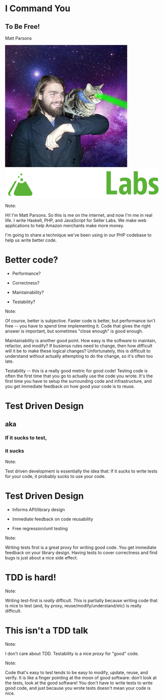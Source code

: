 # I Command You

## To Be Free!

Matt Parsons


![](image_MattParsons.jpg) <!-- .element: id="plain" -->
![](seller-labs-dark.png) <!-- .element: id="plain" -->

Note:

Hi! I'm Matt Parsons.
So this is me on the internet, and now I'm me in real life.
I write Haskell, PHP, and JavaScript for Seller Labs.
We make web applications to help Amazon merchants make more money.

I'm going to share a technique we've been using in our PHP codebase to help us write better code.


# Better code?

* Performance?
<!-- .element: class="fragment" -->
* Correctness?
<!-- .element: class="fragment" -->
* Maintainability?
<!-- .element: class="fragment" -->
* Testability?
<!-- .element: class="fragment" -->

Note:

Of course, better is subjective. Faster code is better, but performance isn't
free -- you have to spend time implementing it.  Code that gives the right
answer is important, but sometimes "close enough" is good enough.

Maintainability is another good point. How easy is the software to maintain,
refactor, and modify? If busienss rules need to change, then how difficult will
it be to make these logical changes? Unfortunately, this is difficult to
understand without actually attempting to do the change, so it's often too
late.

Testability -- this is a really good metric for good code!
Testing code is often the first time that you go to actually use the code you wrote.
It's the first time you have to setup the surrounding code and infrastructure, and you get immediate feedback on how good your code is to reuse.


# Test Driven Design

## aka
<!-- .element: class="fragment" -->

### If it sucks to test,
<!-- .element: class="fragment" -->

### it sucks
<!-- .element: class="fragment" -->

Note:

Test driven development is essentially the idea that:
If it sucks to write tests for your code, it probably sucks to use your code.


# Test Driven Design

* Informs API/library design
<!-- .element: class="fragment" -->
* Immediate feedback on code reusability
<!-- .element: class="fragment" -->
* Free regression/unit testing
<!-- .element: class="fragment" -->

Note:

Writing tests first is a great proxy for writing good code.
You get immediate feedback on your library design.
Having tests to cover correctness and find bugs is just about a nice side effect. 


# TDD is hard!

Note:

Writing test-first is *really* difficult.
This is partially because writing code that is nice to test (and, by proxy, reuse/modify/understand/etc) is really difficult.


# This isn't a TDD talk

Note:

I don't care about TDD. Testability is a nice *proxy* for "good" code.


<!-- .slide: data-background="finger-moon.jpg" -->
Note:

Code that's easy to test tends to be easy to modify, update, reuse, and verify.
It is like a finger pointing at the moon of good software: don't look at the
tests, look at the good software! You don't have to write tests to write good
code, and just because you wrote tests doesn't mean your code is nice.
